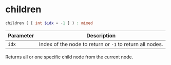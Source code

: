 # children

```php
children ( [ int $idx = -1 ] ) : mixed
```

| Parameter | Description
| --------- | -----------
| `idx`     | Index of the node to return or `-1` to return all nodes.

Returns all or one specific child node from the current node.
